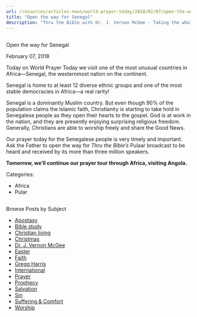 ```yaml
---
url: /resources/articles-news/world-prayer-today/2018/02/07/open-the-way-for-senegal
title: "Open the way for Senegal"
description: "Thru the Bible with Dr. J. Vernon McGee - Taking the whole Word to the whole world"
---
```







## 
 Open the way for Senegal


February 07, 2018
![]()




Today on World Prayer Today we visit one of the most unusual countries in Africa—Senegal, the westernmost nation on the continent. 


Senegal is home to at least 12 diverse ethnic groups and one of the most stable democracies in Africa—a real rarity! 


Senegal is a dominantly Muslim country. But even though 90% of the population claims the Islamic faith, Christianity is starting to take hold in Senegalese people as they open their hearts to the gospel. God is at work in the nation, and they are presently enjoying surprising religious freedom. Generally, Christians are able to worship freely and share the Good News. 


Our prayer today for the Senegalese people is very timely and important. Ask the Father to open the way for *Thru the Bible’s* Pulaar broadcast to be heard and received by its more than three million speakers. 


**Tomorrow, we’ll continue our prayer tour through Africa, visiting Angola.** 



Categories: 


* Africa
* Pular









## 
 Browse Posts by Subject


* [Apostasy](/resources/articles-news/-in-tags/tags/Apostasy)
* [Bible study](/resources/articles-news/-in-tags/tags/Bible-study)
* [Christian living](/resources/articles-news/-in-tags/tags/Christian-living)
* [Christmas](/resources/articles-news/-in-tags/tags/Christmas)
* [Dr. J. Vernon McGee](/resources/articles-news/-in-tags/tags/Dr-J-Vernon-McGee)
* [Easter](/resources/articles-news/-in-tags/tags/easter)
* [Faith](/resources/articles-news/-in-tags/tags/Faith)
* [Gregg Harris](/resources/articles-news/-in-tags/tags/Gregg-Harris)
* [International](/resources/articles-news/-in-tags/tags/International)
* [Prayer](/resources/articles-news/-in-tags/tags/prayer)
* [Prophecy](/resources/articles-news/-in-tags/tags/Prophecy)
* [Salvation](/resources/articles-news/-in-tags/tags/Salvation)
* [Sin](/resources/articles-news/-in-tags/tags/sin)
* [Suffering & Comfort](/resources/articles-news/-in-tags/tags/Suffering-Comfort)
* [Worship](/resources/articles-news/-in-tags/tags/worship)






